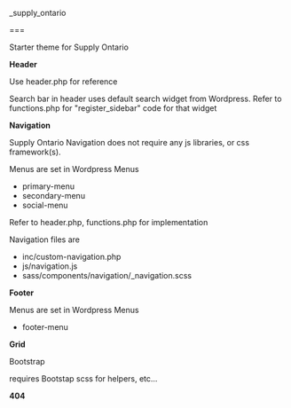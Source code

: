 
_supply_ontario

===

Starter theme for Supply Ontario

**Header**

Use header.php for reference

Search bar in header uses default search widget from Wordpress. Refer to functions.php for "register_sidebar" code for that widget

**Navigation**

Supply Ontario Navigation does not require any js libraries, or css framework(s).

Menus are set in Wordpress Menus

- primary-menu
- secondary-menu
- social-menu

Refer to header.php, functions.php for implementation

Navigation files are

- inc/custom-navigation.php
- js/navigation.js
- sass/components/navigation/_navigation.scss

**Footer**

Menus are set in Wordpress Menus

- footer-menu

**Grid**

Bootstrap

requires Bootstap scss for helpers, etc...

**404**